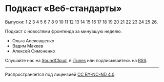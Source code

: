 # Подкаст «Веб-стандарты»

Выпуски: [1](episodes/episode-1.md) [2](episodes/episode-2.md) [3](episodes/episode-3.md) [4](episodes/episode-4.md) [5](episodes/episode-5.md) [6](episodes/episode-6.md) [7](episodes/episode-7.md) [8](episodes/episode-8.md) [9](episodes/episode-9.md) [10](episodes/episode-10.md) [11](episodes/episode-11.md) [12](episodes/episode-12.md) [13](episodes/episode-13.md) [14](episodes/episode-14.md) [15](episodes/episode-15.md) [16](episodes/episode-16.md) [17](episodes/episode-17.md) [18](episodes/episode-18.md) [19](episodes/episode-19.md) [20](episodes/episode-20.md) [21](episodes/episode-21.md) [22](episodes/episode-22.md) [23](episodes/episode-23.md) [24](episodes/episode-24.md) [25](episodes/episode-25.md) [26](episodes/episode-26.md).

Подкаст с новостями фронтенда за минувшую неделю.

- Ольга Алексашенко
- Вадим Макеев
- Алексей Симоненко

Слушайте нас на [SoundCloud](https://soundcloud.com/web-standards), в [iTunes](https://itunes.apple.com/ru/podcast/veb-standarty/id1080500016) или подписывайтесь на [RSS](http://feeds.soundcloud.com/users/soundcloud:users:202737209/sounds.rss).

---
Распространяется под лицензией [СС BY-NC-ND 4.0](LICENSE.md).
